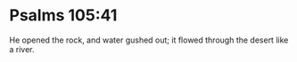 # Psalms 105:41

He opened the rock, and water gushed out; it flowed through the desert like a river.
